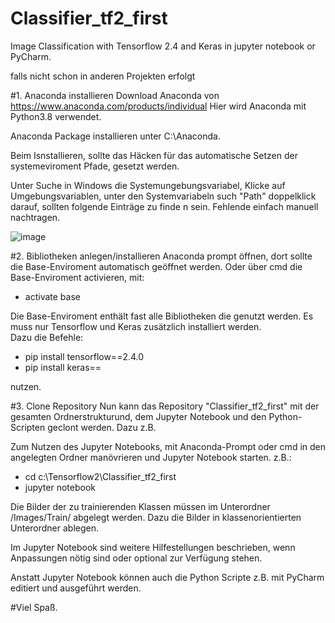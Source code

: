 # Classifier_tf2_first
Image Classification with Tensorflow 2.4 and Keras in jupyter notebook or PyCharm.

falls nicht schon in anderen Projekten erfolgt

#1. Anaconda installieren
Download Anaconda von https://www.anaconda.com/products/individual
Hier wird Anaconda mit Python3.8 verwendet.

Anaconda Package installieren unter C:\Anaconda.

Beim Isnstallieren, sollte das Häcken für das automatische Setzen der systemeviroment Pfade, gesetzt werden.

Unter Suche in Windows die Systemungebungsvariabel, Klicke auf Umgebungsvariablen, unter den Systemvariabeln such "Path" doppelklick darauf, sollten folgende Einträge zu finde n sein. Fehlende einfach manuell nachtragen.

![image](https://user-images.githubusercontent.com/84871742/120812007-e1b73a00-c54c-11eb-8184-27be9191347a.png)

#2. Bibliotheken anlegen/installieren
Anaconda prompt öffnen, dort sollte die Base-Enviroment automatisch geöffnet werden.
Oder über cmd die Base-Enviroment activieren, mit:
- activate base

Die Base-Enviroment enthält fast alle Bibliotheken die genutzt werden. Es muss nur Tensorflow und Keras zusätzlich installiert werden.  
Dazu die Befehle:
- pip install tensorflow==2.4.0
- pip install keras==

nutzen.

#3. Clone Repository
Nun kann das Repository "Classifier_tf2_first" mit der gesamten Ordnerstrukturund, dem Jupyter Notebook und den Python-Scripten geclont werden.
Dazu z.B.

Zum Nutzen des Jupyter Notebooks, mit Anaconda-Prompt oder cmd in den angelegten Ordner manövrieren und Jupyter Notebook starten. z.B.:
- cd c:\Tensorflow2\Classifier_tf2_first
- jupyter notebook

Die Bilder der zu trainierenden Klassen müssen im Unterordner /Images/Train/  abgelegt werden. Dazu die Bilder in klassenorientierten Unterordner ablegen.


Im Jupyter Notebook sind weitere Hilfestellungen beschrieben, wenn Anpassungen nötig sind oder optional zur Verfügung stehen.

Anstatt Jupyter Notebook können auch die Python Scripte z.B. mit PyCharm editiert und ausgeführt werden.

#Viel Spaß.

